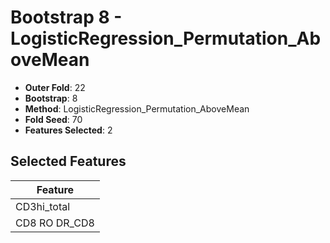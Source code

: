 # Bootstrap 8 - LogisticRegression_Permutation_AboveMean

- **Outer Fold**: 22
- **Bootstrap**: 8
- **Method**: LogisticRegression_Permutation_AboveMean
- **Fold Seed**: 70
- **Features Selected**: 2

## Selected Features

| Feature |
|---------|
| CD3hi_total |
| CD8 RO DR_CD8 |
